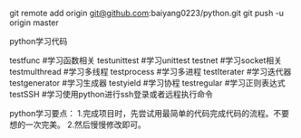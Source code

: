 
git remote add origin git@github.com:baiyang0223/python.git
git push -u origin master

python学习代码

testfunc      #学习函数相关
testunittest  #学习unittest
testnet       #学习socket相关
testmulthread #学习多线程
testprocess   #学习多进程
testIterater  #学习迭代器
testgenerator #学习生成器
testyield     #学习协程
testregular   #学习正则表达式
testSSH       #学习使用python进行ssh登录或者远程执行命令


python学习要点：
1.完成项目时，先尝试用最简单的代码完成代码的流程。不要想的一次完美。
2.然后慢慢修改即可。
